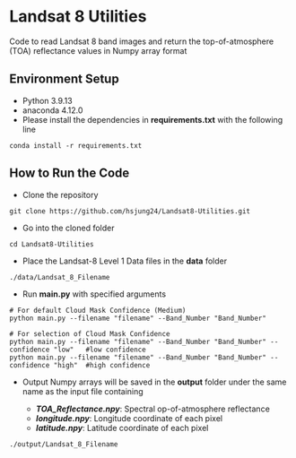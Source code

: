 # Landsat 8 Utilities

Code to read Landsat 8 band images and return the top-of-atmosphere (TOA) reflectance values in Numpy array format

## Environment Setup

- Python 3.9.13
- anaconda 4.12.0
- Please install the dependencies in **requirements.txt** with the following line
```
conda install -r requirements.txt
```

## How to Run the Code

- Clone the repository
```
git clone https://github.com/hsjung24/Landsat8-Utilities.git
```
- Go into the cloned folder
```
cd Landsat8-Utilities
```
- Place the Landsat-8 Level 1 Data files in the **data** folder
```
./data/Landsat_8_Filename
```
- Run **main.py** with specified arguments
```
# For default Cloud Mask Confidence (Medium)
python main.py --filename "filename" --Band_Number "Band_Number"

# For selection of Cloud Mask Confidence
python main.py --filename "filename" --Band_Number "Band_Number" --confidence "low"   #low confidence
python main.py --filename "filename" --Band_Number "Band_Number" --confidence "high"  #high confidence
```
- Output Numpy arrays will be saved in the **output** folder under the same name as the input file containing

  - ***TOA_Reflectance.npy***: Spectral op-of-atmosphere reflectance
  - ***longitude.npy***: Longitude coordinate of each pixel
  - ***latitude.npy***: Latitude coordinate of each pixel
```
./output/Landsat_8_Filename
```



